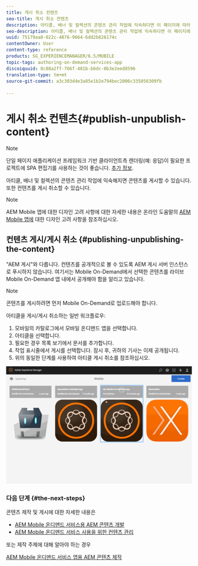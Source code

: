 ```yaml
---
title: 게시 취소 컨텐츠
seo-title: 게시 취소 컨텐츠
description: 아티클, 배너 및 컬렉션의 콘텐츠 관리 작업에 익숙하다면 이 페이지에 따라 콘텐츠를 게시하는 방법에 대해 자세히 알아보십시오. 또한 컨텐츠를 게시 취소할 수 있습니다.
seo-description: 아티클, 배너 및 컬렉션의 콘텐츠 관리 작업에 익숙하다면 이 페이지에 따라 콘텐츠를 게시하는 방법에 대해 자세히 알아보십시오. 또한 컨텐츠를 게시 취소할 수 있습니다.
uuid: 75179aa8-022c-4876-9664-6dd2b826174c
contentOwner: User
content-type: reference
products: SG_EXPERIENCEMANAGER/6.5/MOBILE
topic-tags: authoring-on-demand-services-app
discoiquuid: 8c88a2ff-766f-481b-b6dc-0b3e2eed8596
translation-type: tm+mt
source-git-commit: a3c303d4e3a85e1b2e794bec2006c335056309fb

---
```



# 게시 취소 컨텐츠{#publish-unpublish-content}

>[!NOTE]
>
>단일 페이지 애플리케이션 프레임워크 기반 클라이언트측 렌더링(예: 응답)이 필요한 프로젝트에 SPA 편집기를 사용하는 것이 좋습니다. [추가 정보](/help/sites-developing/spa-overview.md).

아티클, 배너 및 컬렉션의 콘텐츠 관리 작업에 익숙해지면 콘텐츠를 게시할 수 있습니다. 또한 컨텐츠를 게시 취소할 수 있습니다.

>[!NOTE]
>
>AEM Mobile 앱에 대한 디자인 고려 사항에 대한 자세한 내용은 온라인 도움말의 [AEM Mobile 앱에](https://helpx.adobe.com/digital-publishing-solution/help/design-app.html) 대한 디자인 고려 사항을 참조하십시오.

## 컨텐츠 게시/게시 취소 {#publishing-unpublishing-the-content}

&quot;AEM 게시&quot;와 다릅니다. 컨텐츠를 공개적으로 볼 수 있도록 AEM 게시 서버 인스턴스로 푸시하지 않습니다. 여기서는 Mobile On-Demand에서 선택한 콘텐츠를 라이브 Mobile On-Demand 앱 내에서 공개해야 함을 알리고 있습니다.

>[!NOTE]
>
>콘텐츠를 게시하려면 먼저 Mobile On-Demand로 업로드해야 합니다.

아티클을 게시/게시 취소하는 일반 워크플로우:

1. 모바일의 카탈로그에서 모바일 온디맨드 앱을 선택합니다.
1. 아티클을 선택합니다.
1. 필요한 경우 목록 보기에서 문서를 추가합니다.
1. 작업 표시줄에서 게시를 선택합니다. 잠시 후, 귀하의 기사는 이제 공개됩니다.
1. 위의 동일한 단계를 사용하여 아티클 게시 취소를 참조하십시오.

<!-- FAIL >>[!NOTE]
>
>Generally, you should preflight before publishing. See [Previewing with Preflight](/content/docs/en/aem/6-3/administer/mobile-apps/aem-mobile/previewing-with-preflight-on-demand-services.md) for more details.-->

![chlimage_1-9](assets/chlimage_1-9.gif)

### 다음 단계 {#the-next-steps}

콘텐츠 제작 및 게시에 대한 자세한 내용은

* [AEM Mobile 온디맨드 서비스용 AEM 콘텐츠 개발](/help/mobile/aem-mobile-on-demand.md)
* [AEM Mobile 온디맨드 서비스 사용을 위한 컨텐츠 관리](/help/mobile/aem-mobile.md)

또는 제작 주제에 대해 알아야 하는 경우

[AEM Mobile 온디맨드 서비스 앱용 AEM 콘텐츠 제작](/help/mobile/mobile-apps-ondemand.md)
